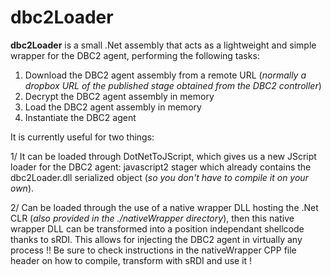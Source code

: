 dbc2Loader
============
**dbc2Loader** is a small .Net assembly that acts as a lightweight and simple wrapper for the DBC2 agent, performing the following tasks:
  1. Download the DBC2 agent assembly from a remote URL (*normally a dropbox URL of the published stage obtained from the DBC2 controller*)
  2. Decrypt the DBC2 agent assembly in memory
  3. Load the DBC2 agent assembly in memory
  4. Instantiate the DBC2 agent

It is currently useful for two things:

  1/  It can be loaded through DotNetToJScript, which gives us a new JScript loader for the DBC2 agent: javascript2 stager which already contains the dbc2Loader.dll serialized object (*so you don't have to compile it on your own*).

  2/  Can be loaded through the use of a native wrapper DLL hosting the .Net CLR (*also provided in the ./nativeWrapper directory*), then this native wrapper DLL can be transformed into a position independant shellcode thanks to sRDI. This allows for injecting the DBC2 agent in virtually any process !! Be sure to check instructions in the nativeWrapper CPP file header on how to compile, transform with sRDI and use it !